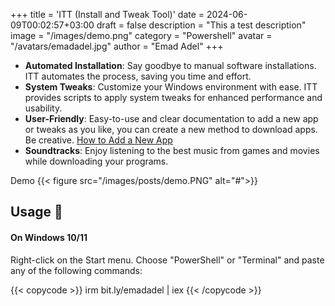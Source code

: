 +++
title = 'ITT (Install and Tweak Tool)'
date = 2024-06-09T00:02:57+03:00
draft = false
description = "This a test description"
image = "/images/demo.png"
category = "Powershell"
avatar = "/avatars/emadadel.jpg"
author = "Emad Adel"
+++


- **Automated Installation**: Say goodbye to manual software installations. ITT automates the process, saving you time and effort.
- **System Tweaks**: Customize your Windows environment with ease. ITT provides scripts to apply system tweaks for enhanced performance and usability.
- **User-Friendly**: Easy-to-use and clear documentation  to add a new app or tweaks as you like, you can create a new method to download apps. Be creative. <a href="#--how-to-add-a-new-apptweakostquote">How to Add a New App</a>
- **Soundtracks**: Enjoy listening to the best music from games and movies while downloading your programs.


Demo
{{< figure src="/images/posts/demo.PNG" alt="#">}}

## Usage 🚀
#### On Windows 10/11
Right-click on the Start menu.
Choose "PowerShell" or "Terminal" and paste any of the following commands:

{{< copycode >}}
irm bit.ly/emadadel | iex
{{< /copycode >}}